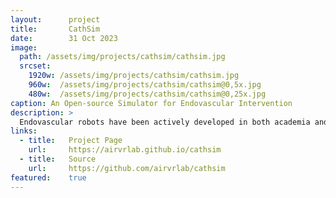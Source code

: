 ```yaml
---
layout:      project
title:       CathSim
date:        31 Oct 2023
image:
  path: /assets/img/projects/cathsim/cathsim.jpg
  srcset:
    1920w: /assets/img/projects/cathsim/cathsim.jpg
    960w:  /assets/img/projects/cathsim/cathsim@0,5x.jpg
    480w:  /assets/img/projects/cathsim/cathsim@0,25x.jpg
caption: An Open-source Simulator for Endovascular Intervention
description: >
  Endovascular robots have been actively developed in both academia and industry. However, progress toward autonomouscatheterization is often hampered by the widespread use of closed-source simulators and physical phantoms. Additionally, the acquisition of large-scale datasets for training machine learning algorithms with endovascular robots is usually infeasible due to expensive medical procedures. In this paper, we introduce CathSim, the first open-source simulator for endovascular intervention to address these limitations. CathSim emphasizes real-time performance to enable rapid development and testing of learning algorithms. We validate CathSim against the real robot and show that our simulator can successfully mimic the behavior of the real robot. Based on CathSim, we develop a multimodal expert navigation network and demonstrate its effectiveness in downstream endovascular navigation tasks. The intensive experimental results suggest that CathSim has the potential to significantly accelerate research in the autonomous catheterization field.
links:
  - title:   Project Page
    url:     https://airvrlab.github.io/cathsim
  - title:   Source
    url:     https://github.com/airvrlab/cathsim
featured:    true
---
```

